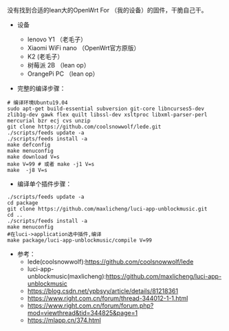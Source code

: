 没有找到合适的lean大的OpenWrt For （我的设备）的固件，干脆自己干。
- 设备
  - lenovo Y1 （老毛子）
  - Xiaomi WiFi nano （OpenWrt官方原版）
  - K2 (老毛子）
  - 树莓派 2B （lean op）
  - OrangePi PC （lean op）
  
- 完整的编译步骤：
```
# 编译环境Ubuntu19.04
sudo apt-get build-essential subversion git-core libncurses5-dev zlib1g-dev gawk flex quilt libssl-dev xsltproc libxml-parser-perl mercurial bzr ecj cvs unzip
git clone https://github.com/coolsnowwolf/lede.git
./scripts/feeds update -a
./scripts/feeds install -a
make defconfig
make menuconfig
make download V=s
make V=99 # 或者 make -j1 V=s
make  -j8 V=s
```

- 编译单个插件步骤：
```
./scripts/feeds update -a 
cd package
git clone https://github.com/maxlicheng/luci-app-unblockmusic.git
cd ..
./scripts/feeds install -a
make menuconfig
#在luci->application选中插件,编译
make package/luci-app-unblockmusic/compile V=99
```

- 参考：
  - lede(coolsnowwolf):https://github.com/coolsnowwolf/lede
  - luci-app-unblockmusic(maxlicheng):https://github.com/maxlicheng/luci-app-unblockmusic
  - https://blog.csdn.net/ypbsyy/article/details/81218361
  - https://www.right.com.cn/forum/thread-344012-1-1.html
  - https://www.right.com.cn/forum/forum.php?mod=viewthread&tid=344825&page=1
  - https://mlapp.cn/374.html

